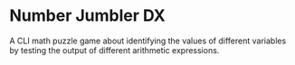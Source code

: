 # Number Jumbler DX
A CLI math puzzle game about identifying the values of different variables by testing the output of different arithmetic expressions.
